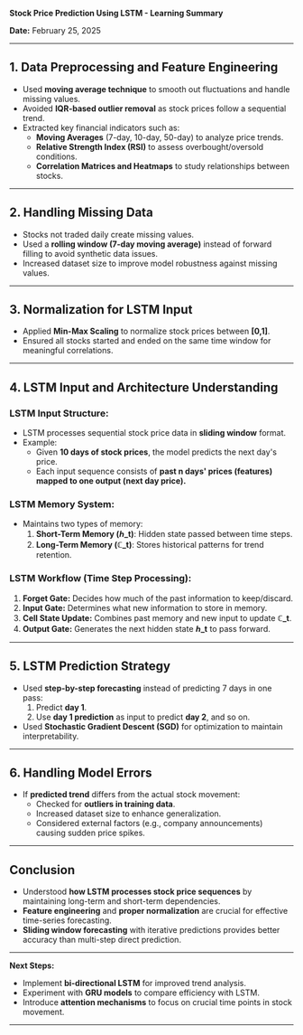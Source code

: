 **Stock Price Prediction Using LSTM - Learning Summary**

**Date:** February 25, 2025

---

## **1. Data Preprocessing and Feature Engineering**
- Used **moving average technique** to smooth out fluctuations and handle missing values.
- Avoided **IQR-based outlier removal** as stock prices follow a sequential trend.
- Extracted key financial indicators such as:
  - **Moving Averages** (7-day, 10-day, 50-day) to analyze price trends.
  - **Relative Strength Index (RSI)** to assess overbought/oversold conditions.
  - **Correlation Matrices and Heatmaps** to study relationships between stocks.

---

## **2. Handling Missing Data**
- Stocks not traded daily create missing values.
- Used a **rolling window (7-day moving average)** instead of forward filling to avoid synthetic data issues.
- Increased dataset size to improve model robustness against missing values.

---

## **3. Normalization for LSTM Input**
- Applied **Min-Max Scaling** to normalize stock prices between **[0,1]**.
- Ensured all stocks started and ended on the same time window for meaningful correlations.

---

## **4. LSTM Input and Architecture Understanding**
### **LSTM Input Structure:**
- LSTM processes sequential stock price data in **sliding window** format.
- Example:
  - Given **10 days of stock prices**, the model predicts the next day's price.
  - Each input sequence consists of **past n days' prices (features) mapped to one output (next day price).**

### **LSTM Memory System:**
- Maintains two types of memory:
  1. **Short-Term Memory (ℎ_t)**: Hidden state passed between time steps.
  2. **Long-Term Memory (ℂ_t)**: Stores historical patterns for trend retention.

### **LSTM Workflow (Time Step Processing):**
1. **Forget Gate:** Decides how much of the past information to keep/discard.
2. **Input Gate:** Determines what new information to store in memory.
3. **Cell State Update:** Combines past memory and new input to update **ℂ_t**.
4. **Output Gate:** Generates the next hidden state **ℎ_t** to pass forward.

---

## **5. LSTM Prediction Strategy**
- Used **step-by-step forecasting** instead of predicting 7 days in one pass:
  1. Predict **day 1**.
  2. Use **day 1 prediction** as input to predict **day 2**, and so on.
- Used **Stochastic Gradient Descent (SGD)** for optimization to maintain interpretability.

---

## **6. Handling Model Errors**
- If **predicted trend** differs from the actual stock movement:
  - Checked for **outliers in training data**.
  - Increased dataset size to enhance generalization.
  - Considered external factors (e.g., company announcements) causing sudden price spikes.

---

## **Conclusion**
- Understood **how LSTM processes stock price sequences** by maintaining long-term and short-term dependencies.
- **Feature engineering** and **proper normalization** are crucial for effective time-series forecasting.
- **Sliding window forecasting** with iterative predictions provides better accuracy than multi-step direct prediction.

---

**Next Steps:**
- Implement **bi-directional LSTM** for improved trend analysis.
- Experiment with **GRU models** to compare efficiency with LSTM.
- Introduce **attention mechanisms** to focus on crucial time points in stock movement.

---


